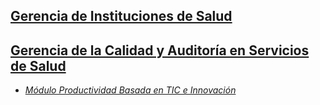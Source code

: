## [Gerencia de Instituciones de Salud](https://www.udes.edu.co/programas-de-posgrado/gerencia-de-instituciones-de-salud)    
## [Gerencia de la Calidad y Auditoría en Servicios de Salud](https://www.udes.edu.co/programas-de-posgrado/gerencia-de-la-calidad-y-auditoria-en-servicios-de-salud)    

 - [*Módulo Productividad Basada en TIC e Innovación*](https://www.evernote.com/shard/s52/nl/5589193/6e76269e-0190-4593-9391-25dbd08408ee/)
